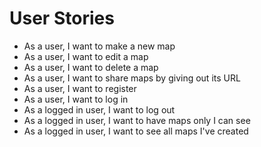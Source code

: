# User Stories
- As a user, I want to make a new map
- As a user, I want to edit a map
- As a user, I want to delete a map
- As a user, I want to share maps by giving out its URL
- As a user, I want to register
- As a user, I want to log in
- As a logged in user, I want to log out
- As a logged in user, I want to have maps only I can see
- As a logged in user, I want to see all maps I've created
